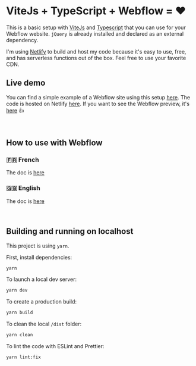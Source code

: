 # ViteJs + TypeScript + Webflow = ❤️

This is a basic setup with [ViteJs](https://vitejs.dev/) and [Typescript](https://www.typescriptlang.org/) that you can use for your Webflow website.
`jQuery` is already installed and declared as an external dependency.

I'm using [Netlify](https://www.netlify.com/) to build and host my code because it's easy to use, free, and has serverless functions out of the box. Feel free to use your favorite CDN.

## Live demo

You can find a simple example of a Webflow site using this setup [here](https://vite-typescript.webflow.io/). The code is hosted on Netlify [here](https://vite-typescript-webflow.netlify.app/main.js). If you want to see the Webflow preview, it's [here](https://preview.webflow.com/preview/vite-typescript?utm_medium=preview_link&utm_source=designer&utm_content=vite-typescript&preview=20fd1e1f69661819ee0812a9740cbdd3&workflow=preview) 👍

<br />

## How to use with Webflow

### 🇫🇷 French
The doc is [here](https://github.com/armandsalle/vite-typescript-webflow/blob/main/HowToUse_TS_FR.md) 

### 🇬🇧 English
The doc is [here](https://github.com/armandsalle/vite-typescript-webflow/blob/main/HowToUse_TS_EN.md) 

<br />

## Building and running on localhost

This project is using `yarn`.

First, install dependencies:

```sh
yarn
```

To launch a local dev server:

```sh
yarn dev
```

To create a production build:

```sh
yarn build
```

To clean the local `/dist` folder:

```sh
yarn clean
```

To lint the code with ESLint and Prettier:

```sh
yarn lint:fix
```
